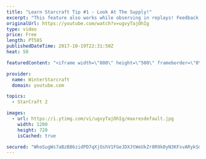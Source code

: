 ```yaml
---
title: "Learn Starcraft Tip #1 - Look At The Supply!"
excerpt: "This feature also works while observing in replays! Feedback and tip suggestions are appreciated :)"
originalUrl: https://youtube.com/watch?v=ugvyTajOhIg
type: video
price: Free
length: PT58S
publishedDateTime: 2017-10-19T22:31:50Z
heat: 50

featuredContent: "<iframe width=\"800\" height=\"500\" frameborder=\"0\" src=\"https://www.youtube.com/embed/ugvyTajOhIg\" allow=\"accelerometer; autoplay; encrypted-media; gyroscope; picture-in-picture\" allowfullscreen></iframe>"

provider:
  name: WinterStarcraft
  domain: youtube.com

topics:
  - StarCraft 2

images:
  - url: https://i.ytimg.com/vi/ugvyTajOhIg/maxresdefault.jpg
    width: 1280
    height: 720
    isCached: true

secured: "WhoSugWs7aBzB86zidPD7qXjOshV1FGeJDXJtWeUkZr8R9k0yN3KFsvARykSmC8R5cN7KOy3eZEt18oqVrqGMzICtmIr43TtPiw1gAhKDjL2OSN8tLAz6OYFD6GNJ/YWyU8ZrIlYb6HNbwTODinQnx9XzES6B4YrDXnoLVmqJs9FjeYLioxPfILOnAalRKkk27t+vjKVBH+LDe/L9eQkfk6Jt2GgePMdGie8ZMcfgk1ejXMj5TK9V1GzRfS/cyu3vsEkvKcOkGjph7ZjbjECdWAvmXFmp6/ydlJxcU0VXhV05xcrFGSgW2FzjgEu+gnqqaiMxlQTFXWxoIhKb/DF0NHun87NRet7JuwIbxXhC51fuhGfx/D4uDj8w0yxmZWG7c/4PjRRCgUkPNZzOpvn6xeprhyAbkfAYUyCMlSSnaY=;bdsbfyHUZgABEUGH67P9rg=="
---
```


